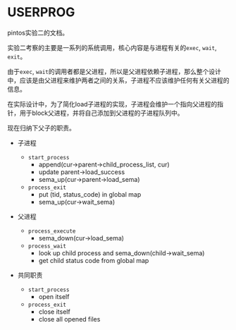 # USERPROG
pintos实验二的文档。

实验二考察的主要是一系列的系统调用，核心内容是与进程有关的`exec`, `wait`, `exit`。

由于`exec`, `wait`的调用者都是父进程，所以是父进程依赖子进程，那么整个设计中，应该是由父进程来维护两者之间的关系，子进程不应该维护任何有关父进程的信息。

在实际设计中，为了简化load子进程的实现，子进程会维护一个指向父进程的指针，用于block父进程，并将自己添加到父进程的子进程队列中。

现在归纳下父子的职责。

* 子进程
    * `start_process`
        * append(cur->parent->child_process_list, cur)
        * update parent->load_success
        * sema_up(cur->parent->load_sema)
    * `process_exit` 
        * put (tid, status_code) in global map
        * sema_up(cur->wait_sema)

* 父进程
    * `process_execute`
        * sema_down(cur->load_sema)
    * `process_wait`
        * look up child process and sema_down(child->wait_sema)
        * get child status code from global map

* 共同职责
    * `start_process`
        * open itself
    * `process_exit` 
        * close itself
        * close all opened files